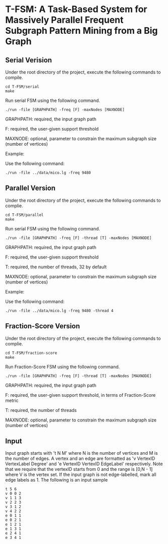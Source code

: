 # T-FSM: A Task-Based System for Massively Parallel Frequent Subgraph Pattern Mining from a Big Graph


## Serial Verision

Under the root directory of the project, execute the following commands to compile.
```
cd T-FSM/serial
make
```
Run serial FSM using the following command.
```
./run -file [GRAPHPATH] -freq [F] -maxNodes [MAXNODE]
```

GRAPHPATH: required, the input graph path

F: required, the user-given support threshold

MAXNODE: optional, parameter to constrain the maximum subgraph size (number of vertices)

Example:

Use the following command:
```
./run -file ../data/mico.lg -freq 9480
```

## Parallel Version
Under the root directory of the project, execute the following commands to complie.
```
cd T-FSM/parallel
make
```

Run serial FSM using the following command.
```
./run -file [GRAPHPATH] -freq [F] -thread [T] -maxNodes [MAXNODE]
```

GRAPHPATH: required, the input graph path

F: required, the user-given support threshold

T: required, the number of threads, 32 by default

MAXNODE: optional, parameter to constrain the maximum subgraph size (number of vertices)

Example:

Use the following command:
```
./run -file ../data/mico.lg -freq 9480 -thread 4
```

## Fraction-Score Version
Under the root directory of the project, execute the following commands to complie.
```
cd T-FSM/fraction-score
make
```

Run Fraction-Score FSM using the following command.
```
./run -file [GRAPHPATH] -freq [F] -thread [T] -maxNodes [MAXNODE]
```

GRAPHPATH: required, the input graph path

F: required, the user-given support threshold, in terms of Fraction-Score metric

T: required, the number of threads

MAXNODE: optional, parameter to constrain the maximum subgraph size (number of vertices)

## Input

Input graph starts with 't N M' where N is the number of vertices and M is the number of edges. A vertex and an edge are formatted as 'v VertexID VertexLabel Degree' and 'e VertexID VertexID EdgeLabel' respectively. Note that we require that the vertexID starts from 0 and the range is [0,N - 1] where V is the vertex set. If the input graph is not edge-labelled, mark all edge labels as 1. The following is an input sample
```
t 5 6
v 0 0 2
v 1 1 3
v 2 2 3
v 3 1 2
v 4 2 2
e 0 1 1
e 0 2 1
e 1 2 1
e 1 3 1
e 2 4 1
e 3 4 1
```
